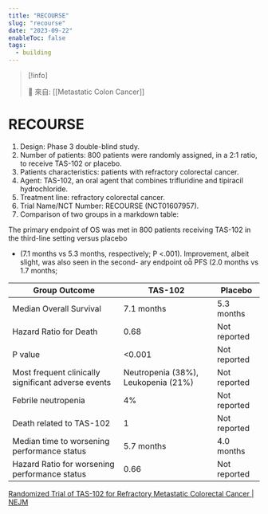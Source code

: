 ```yaml
---
title: "RECOURSE"
slug: "recourse"
date: "2023-09-22"
enableToc: false
tags:
  - building
---
```


> [!info]
>
> 🌱 來自: [[Metastatic Colon Cancer]]

# RECOURSE

1. Design: Phase 3 double-blind study.
2. Number of patients: 800 patients were randomly assigned, in a 2:1 ratio, to receive TAS-102 or placebo.
3. Patients characteristics: patients with refractory colorectal cancer.
4. Agent: TAS-102, an oral agent that combines trifluridine and tipiracil hydrochloride.
5. Treatment line: refractory colorectal cancer.
6. Trial Name/NCT Number: RECOURSE (NCT01607957).
7. Comparison of two groups in a markdown table:

The primary endpoint of OS was met in 800 patients receiving TAS-102 in the third-line setting versus placebo

- (7.1 months vs 5.3 months, respectively; P <.001). Improvement, albeit slight, was also seen in the second- ary endpoint o PFS (2.0 months vs 1.7 months;

| Group Outcome                                       | TAS-102                             | Placebo      |
| ---                                                 | ---                                 | ---          |
| Median Overall Survival                             | 7.1 months                          | 5.3 months   |
| Hazard Ratio for Death                              | 0.68                                | Not reported |
| P value                                             | <0.001                              | Not reported |
| Most frequent clinically significant adverse events | Neutropenia (38%), Leukopenia (21%) | Not reported |
| Febrile neutropenia                                 | 4%                                  | Not reported |
| Death related to TAS-102                            | 1                                   | Not reported |
| Median time to worsening performance status         | 5.7 months                          | 4.0 months   |
| Hazard Ratio for worsening performance status       | 0.66                                | Not reported |

[Randomized Trial of TAS-102 for Refractory Metastatic Colorectal Cancer | NEJM](https://www-nejm-org.autorpa.kfsyscc.org/doi/full/10.1056/nejmoa1414325)
